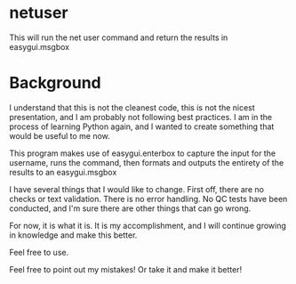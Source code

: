 # netuser
This will run the net user command and return the results in easygui.msgbox 

# Background
I understand that this is not the cleanest code, this is not the nicest presentation, and I am probably not following best practices. I am in the process of learning Python again, and I wanted to create something that would be useful to me now.

This program makes use of easygui.enterbox to capture the input for the username, runs the command, then formats and outputs the entirety of the results to an easygui.msgbox

I have several things that I would like to change. First off, there are no checks or text validation. There is no error handling. No QC tests have been conducted, and I'm sure there are other things that can go wrong.

For now, it is what it is. It is my accomplishment, and I will continue growing in knowledge and make this better.

Feel free to use.

Feel free to point out my mistakes! Or take it and make it better!
